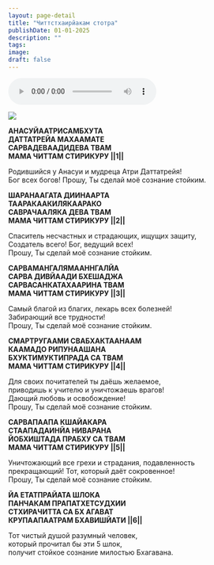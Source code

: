 ```yaml
---
layout: page-detail
title: "Читтстхаирйакам стотра"
publishDate: 01-01-2025
description: ""
tags:
image:
draft: false
---
```


<audio title=" - Читтстхаирйакам стотра.mp3" src="https://filer-api.advayta.org/v1.0/public/files/72676" controls=""></audio>

![](/upload/iblock/56b/56ba662aa9b0060fc032bf27e152e90a.jpg) 

**АНАСУЙААТРИСАМБХУТА**  
 **ДАТТАТРЕЙА МАХААМАТЕ**  
 **САРВАДЕВААДИДЕВА ТВАМ**  
 **МАМА ЧИТТАМ СТИРИКУРУ ||1||**  
  
 Родившийся у Анасуи и мудреца Атри Даттатрейя!  
 Бог всех богов! Прошу, Ты сделай моё сознание стойким.  
  
**ШАРАНААГАТА ДИИНААРТА**  
 **ТААРАКААКИЛЯКААРАКО**  
 **САВРАЧААЛЯКА ДЕВА ТВАМ**  
 **МАМА ЧИТТАМ СТИРИКУРУ ||2||**  
  
 Спаситель несчастных и страдающих, ищущих защиту,  
 Создатель всего! Бог, ведущий всех!  
 Прошу, Ты сделай моё сознание стойким.  
  
**САРВАМАНГАЛЯМААННГАЛЙА**  
 **САРВА ДИВЙААДИ БХЕШАДЖА**  
 **САРВАСАНКАТАХААРИНА ТВАМ**  
 **МАМА ЧИТТАМ СТИРИКУРУ ||3||**  
  
 Самый благой из благих, лекарь всех болезней!  
 Забирающий все трудности!  
 Прошу, Ты сделай моё сознание стойким.  
  
**СМАРТРУГААМИ СВАБХАКТААНААМ**  
 **КААМАДО РИПУНААШАНА**  
 **БХУКТИМУКТИПРАДА СА ТВАМ**  
 **МАМА ЧИТТАМ СТИРИКУРУ ||4||**  
  
 Для своих почитателей ты даёшь желаемое,  
 приводишь к учителю и уничтожаешь врагов!  
 Дающий любовь и освобождение!  
 Прошу, Ты сделай моё сознание стойким.  
  
**САРВАПААПА КШАЙАКАРА**  
 **СТААПАДАИНЙА НИВАРАНА**  
 **ЙОБХИШТАДА ПРАБХУ СА ТВАМ**  
 **МАМА ЧИТТАМ СТИРИКУРУ ||5||**  
  
 Уничтожающий все грехи и страдания, подавленность  
 прекращающий! Тот, который даёт сокровенное!  
 Прошу, Ты сделай моё сознание стойким.  
  
**ЙА ЕТАТПРАЙАТА ШЛОКА**  
 **ПАНЧАКАМ ПРАПАТХЕТСУДХИИ**  
 **СТХИРАЧИТТА СА БХ АГАВАТ**  
 **КРУПААПААТРАМ БХАВИШЙАТИ ||6||**  
  
 Тот чистый душой разумный человек,  
 который прочитал бы эти 5 шлок,  
 получит стойкое сознание милостью Бхагавана.  
  
  
